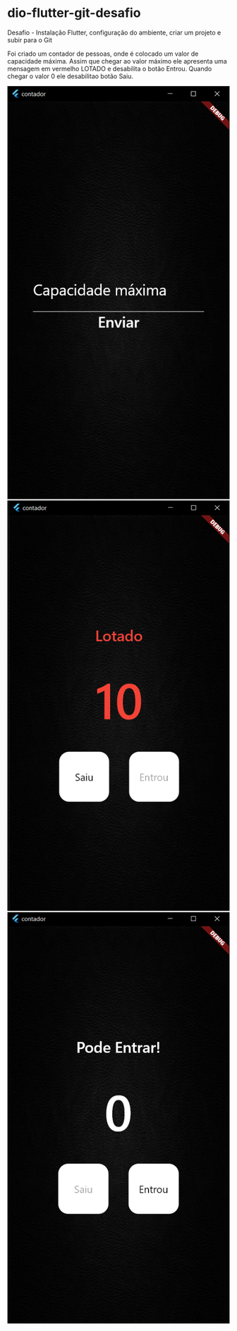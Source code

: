 # dio-flutter-git-desafio
Desafio - Instalação Flutter, configuração do ambiente, criar um projeto e subir para o Git


Foi criado um contador de pessoas, onde é colocado um valor de capacidade máxima. Assim que chegar ao valor máximo ele apresenta uma mensagem em vermelho LOTADO e desabilita o botão Entrou. Quando chegar o valor 0 ele desabilitao botão Saiu.


![INICIAL](https://github.com/PatriciaBernardes/dio-flutter-git-desafio/blob/master/inicial.PNG)
![LOTADO](https://github.com/PatriciaBernardes/dio-flutter-git-desafio/blob/master/lotado.PNG)
![MINIMO](https://github.com/PatriciaBernardes/dio-flutter-git-desafio/blob/master/minimo.PNG)
